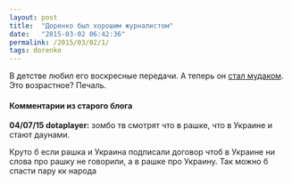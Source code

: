 ```yaml
---
layout: post
title:  "Доренко был хорошим журналистом"
date:   "2015-03-02 06:42:36"
permalink: /2015/03/02/1/
tags: dorenko
---
```


В детстве любил его воскресные передачи. А теперь он
[стал мудаком](http://gordonua.com/news/worldnews/Dorenko-Ukraincy-idite-v-zhopu-Video-69209.html). Это
возрастное? Печаль.


#### Комментарии из старого блога


**04/07/15 dotaplayer:** зомбо тв смотрят что в рашке, что в Украине и
  стают даунами.

Круто б если рашка и Украина подписали договор чтоб в Украине ни слова
про рашку не говорили, а в рашке про Украину.  Так можно б спасти пару
кк народа
